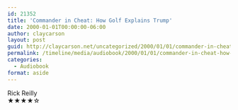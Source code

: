 ```yaml
---
id: 21352
title: 'Commander in Cheat: How Golf Explains Trump'
date: 2000-01-01T00:00:00-06:00
author: claycarson
layout: post
guid: http://claycarson.net/uncategorized/2000/01/01/commander-in-cheat-how-golf-explains-trump/
permalink: /timeline/media/audiobook/2000/01/01/commander-in-cheat-how-golf-explains-trump/
categories:
  - Audiobook
format: aside
---
```

<div class="media-details"></div>

<div class="media-creator">Rick Reilly</div>

<div class="media-rating">★★★★☆</div>